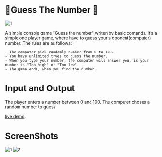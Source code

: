# 🎲Guess The Number 🎲

![1](https://user-images.githubusercontent.com/107346999/192157688-33507299-1031-46d0-bad8-deaef67e4ff2.jpg)

A simple console game "Guess the number" writen by basic comands.
It’s a simple one player game, where have to guess your's oponent(computer) number. The rules are as follows:

```
- The computer pick randomly number from 0 to 100.
- You have unlimited tryes to guess the number.
- When you type your number, the computer will answer you, is your number is "Too high" or "Too low"
- The game ends, when you find the number. 
```

# **Input and Output**

The player enters a number between 0 and 100. 
The computer choses a random number to guess.

[live demo](https://replit.com/@StoyanMihaylov9/CuessTheNumber/).

# ScreenShots

![1](https://user-images.githubusercontent.com/107346999/192157560-28d52c26-46f4-45e5-8d91-53e4ba43258b.jpg)
![2](https://user-images.githubusercontent.com/107346999/192157563-cb5fec0e-fe52-4bb5-b586-fc93299f38f7.jpg)
